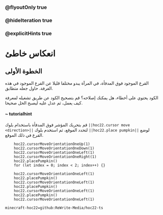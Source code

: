 ### @flyoutOnly true
### @hideIteration true
### @explicitHints true


# انعكاس خاطئ

## الخطوة الأولى
القرع الموجود فوق المدفأة، في المرآة يبدو مختلفا قليلا عن القرع الموجود في هذه الغرفة. حاول جعله متطابق.

الكود يحتوي على أخطاء، هل يمكنك إصلاحه؟ قم بتصحيح الكود عن طريق تشغيله لمعرفة كيف يعمل، ثم عدل عليه ليصبح الحل صحيحا.

#### ~ tutorialhint  
قم بتحريك المؤشر فوق المدفأة باستخدام بلوك ``||hoc22.cursor move <direction>||`` لتحدد الموقع، ثم استخدم بلوك ``||hoc22.place pumpkin||`` لوضع القرع في ذلك الموقع.

```ghost
    hoc22.cursorMoveOrientationOneUp(1)
    hoc22.cursorMoveOrientationOneDown(1)
    hoc22.cursorMoveOrientationOneLeft(1)
    hoc22.cursorMoveOrientationOneRight(1)
    hoc22.placePumpkin()
    for (let index = 0; index < 2; index++) {}

```
```template
    hoc22.cursorMoveOrientationOneLeft(1)
    hoc22.placePumpkin()
    hoc22.cursorMoveOrientationOneLeft(1)
    hoc22.placePumpkin()
    hoc22.cursorMoveOrientationOneLeft(1)
    hoc22.placePumpkin()
    hoc22.cursorMoveOrientationOneLeft(1)
```

```package
minecraft-hoc22=github:ReWrite-Media/hoc22-ts
```